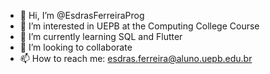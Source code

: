 - 👋 Hi, I’m @EsdrasFerreiraProg
- 👀 I’m interested in UEPB at the Computing College Course
- 🌱 I’m currently learning SQL and Flutter
- 💞️ I’m looking to collaborate
- 📫 How to reach me: esdras.ferreira@aluno.uepb.edu.br

<!---
EsdrasFerreiraProg/EsdrasFerreiraProg is a ✨ special ✨ repository because its `README.md` (this file) appears on your GitHub profile.
You can click the Preview link to take a look at your changes.
--->
